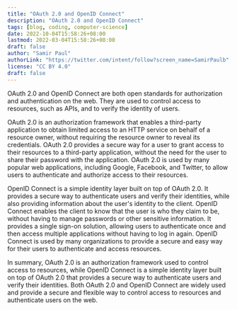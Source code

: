 ```yaml
---
title: "OAuth 2.0 and OpenID Connect"
description: "OAuth 2.0 and OpenID Connect"
tags: [blog, coding, computer-science]
date: 2022-10-04T15:58:26+08:00
lastmod: 2022-03-04T15:58:26+08:00
draft: false
author: "Samir Paul"
authorLink: "https://twitter.com/intent/follow?screen_name=SamirPaulb"
license: "CC BY 4.0"
draft: false
---
```



OAuth 2.0 and OpenID Connect are both open standards for authorization and authentication on the web. They are used to control access to resources, such as APIs, and to verify the identity of users.

OAuth 2.0 is an authorization framework that enables a third-party application to obtain limited access to an HTTP service on behalf of a resource owner, without requiring the resource owner to reveal its credentials. OAuth 2.0 provides a secure way for a user to grant access to their resources to a third-party application, without the need for the user to share their password with the application. OAuth 2.0 is used by many popular web applications, including Google, Facebook, and Twitter, to allow users to authenticate and authorize access to their resources.

OpenID Connect is a simple identity layer built on top of OAuth 2.0. It provides a secure way to authenticate users and verify their identities, while also providing information about the user's identity to the client. OpenID Connect enables the client to know that the user is who they claim to be, without having to manage passwords or other sensitive information. It provides a single sign-on solution, allowing users to authenticate once and then access multiple applications without having to log in again. OpenID Connect is used by many organizations to provide a secure and easy way for their users to authenticate and access resources.

In summary, OAuth 2.0 is an authorization framework used to control access to resources, while OpenID Connect is a simple identity layer built on top of OAuth 2.0 that provides a secure way to authenticate users and verify their identities. Both OAuth 2.0 and OpenID Connect are widely used and provide a secure and flexible way to control access to resources and authenticate users on the web.



